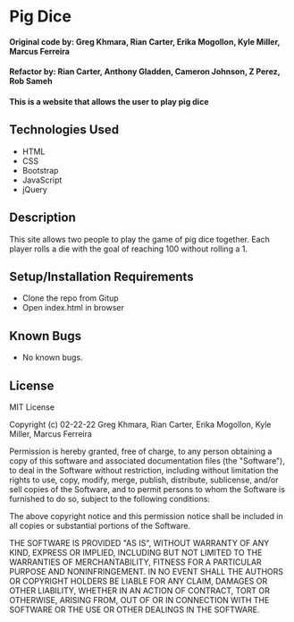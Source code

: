 # Pig Dice

#### Original code by: Greg Khmara, Rian Carter, Erika Mogollon, Kyle Miller, Marcus Ferreira

#### Refactor by: Rian Carter, Anthony Gladden, Cameron Johnson, Z Perez, Rob Sameh 

#### This is a website that allows the user to play pig dice

## Technologies Used

* HTML
* CSS
* Bootstrap
* JavaScript
* jQuery

## Description

This site allows two people to play the game of pig dice together. Each player rolls a die with the goal of reaching 100 without rolling a 1.

## Setup/Installation Requirements

* Clone the repo from Gitup
* Open index.html in browser

## Known Bugs

* No known bugs.

## License

MIT License

Copyright (c) 02-22-22 Greg Khmara, Rian Carter, Erika Mogollon, Kyle Miller, Marcus Ferreira  

Permission is hereby granted, free of charge, to any person obtaining a copy
of this software and associated documentation files (the "Software"), to deal
in the Software without restriction, including without limitation the rights
to use, copy, modify, merge, publish, distribute, sublicense, and/or sell
copies of the Software, and to permit persons to whom the Software is
furnished to do so, subject to the following conditions:

The above copyright notice and this permission notice shall be included in all
copies or substantial portions of the Software.

THE SOFTWARE IS PROVIDED "AS IS", WITHOUT WARRANTY OF ANY KIND, EXPRESS OR
IMPLIED, INCLUDING BUT NOT LIMITED TO THE WARRANTIES OF MERCHANTABILITY,
FITNESS FOR A PARTICULAR PURPOSE AND NONINFRINGEMENT. IN NO EVENT SHALL THE
AUTHORS OR COPYRIGHT HOLDERS BE LIABLE FOR ANY CLAIM, DAMAGES OR OTHER
LIABILITY, WHETHER IN AN ACTION OF CONTRACT, TORT OR OTHERWISE, ARISING FROM,
OUT OF OR IN CONNECTION WITH THE SOFTWARE OR THE USE OR OTHER DEALINGS IN THE
SOFTWARE.
